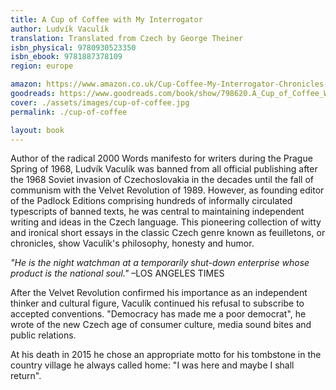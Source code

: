 ```yaml
---
title: A Cup of Coffee with My Interrogator
author: Ludvík Vaculík
translation: Translated from Czech by George Theiner
isbn_physical: 9780930523350
isbn_ebook: 9781887378109
region: europe

amazon: https://www.amazon.co.uk/Cup-Coffee-My-Interrogator-Chronicles-ebook/dp/B0722HY9JK/
goodreads: https://www.goodreads.com/book/show/798620.A_Cup_of_Coffee_With_My_Interrogator
cover: ./assets/images/cup-of-coffee.jpg
permalink: ./cup-of-coffee

layout: book
---
```

Author of the radical 2000 Words manifesto for writers during the Prague Spring of 1968, Ludvík Vaculík was banned from all official publishing after the 1968 Soviet invasion of Czechoslovakia in the decades until the fall of communism with the Velvet Revolution of 1989. However, as founding editor of the Padlock Editions comprising hundreds of informally circulated typescripts of banned texts, he was central to maintaining independent writing and ideas in the Czech language. This pioneering collection of witty and ironical short essays in the classic Czech genre known as feuilletons, or chronicles, show Vaculík's philosophy, honesty and humor.

*"He is the night watchman at a temporarily shut-down enterprise whose product is the national soul."* –LOS ANGELES TIMES

After the Velvet Revolution confirmed his importance as an independent thinker and cultural figure, Vaculík continued his refusal to subscribe to accepted conventions. "Democracy has made me a poor democrat", he wrote of the new Czech age of consumer culture, media sound bites and public relations.

At his death in 2015 he chose an appropriate motto for his tombstone in the country village he always called home: "I was here and maybe I shall return".